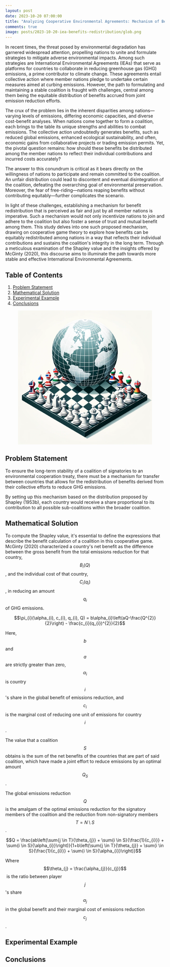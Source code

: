 ```yaml
---
layout: post
date: 2023-10-20 07:00:00
title: "Analyzing Cooperative Environmental Agreements: Mechanism of Benefit Redistribution Among Signatory Nations"
comments: true
image: posts/2023-10-20-iea-benefits-redistribution/glob.png
---
```


In recent times, the threat posed by environmental degradation has garnered widespread attention, propelling nations to unite and formulate strategies to mitigate adverse environmental impacts. Among such strategies are International Environmental Agreements (IEAs) that serve as platforms for countries to collaborate in reducing greenhouse gas (GHG) emissions, a prime contributor to climate change. These agreements entail collective action where member nations pledge to undertake certain measures aimed at curbing emissions. However, the path to formulating and maintaining a stable coalition is fraught with challenges, central among them being the equitable distribution of benefits accrued from joint emission reduction efforts.

The crux of the problem lies in the inherent disparities among nations—varying levels of emissions, differing economic capacities, and diverse cost-benefit analyses. When nations come together to form a coalition, each brings to the table its unique strengths and abilities to combat emissions. The collective action undoubtedly generates benefits, such as reduced global emissions, enhanced ecological sustainability, and often, economic gains from collaborative projects or trading emission permits. Yet, the pivotal question remains: how should these benefits be distributed among the member nations to reflect their individual contributions and incurred costs accurately?

The answer to this conundrum is critical as it bears directly on the willingness of nations to participate and remain committed to the coalition. An unfair distribution could lead to discontent and eventual disintegration of the coalition, defeating the overarching goal of environmental preservation. Moreover, the fear of free-riding—nations reaping benefits without contributing equitably—further complicates the scenario.

In light of these challenges, establishing a mechanism for benefit redistribution that is perceived as fair and just by all member nations is imperative. Such a mechanism would not only incentivize nations to join and adhere to the coalition but also foster a sense of trust and mutual benefit among them. This study delves into one such proposed mechanism, drawing on cooperative game theory to explore how benefits can be equitably redistributed among nations in a way that reflects their individual contributions and sustains the coalition's integrity in the long term. Through a meticulous examination of the Shapley value and the insights offered by McGinty (2020), this discourse aims to illuminate the path towards more stable and effective International Environmental Agreements.

## Table of Contents

1. [Problem Statement](#Problem-Statement)
2. [Mathematical Solution](#Mathematical-Solution)
2. [Experimental Example](#Experimental-Example)
3. [Conclusions](#Conclusions)

<figure>
	<img src="/assets/img/posts/2023-10-20-iea-benefits-redistribution/glob.png" alt=""> 
	<!-- <figcaption>Fig1. - Cooperation Schema</figcaption> -->
</figure>

## Problem Statement

To ensure the long-term stability of a coalition of signatories to an environmental cooperation treaty, there must be a mechanism for transfer between countries that allows for the redistribution of benefits derived from their collective efforts to reduce GHG emissions.

By setting up this mechanism based on the distribution proposed by Shapley (1953b), each country would receive a share proportional to its contribution to all possible sub-coalitions within the broader coalition.

## Mathematical Solution

To compute the Shapley value, it's essential to define the expressions that describe the benefit calculation of a coalition in this cooperative game. McGinty (2020) characterized a country's net benefit as the difference between the gross benefit from the total emissions reduction for that country, $$B_{i}(Q)$$ , and the individual cost of that country, $$C_{i}(q_{i})$$, in reducing an amount $$q_{i}$$ of GHG emissions.

$$\pi_{i}(\alpha_{i}, c_{i}, q_{i}, Q) = b\alpha_{i}\left(aQ-\frac{Q^{2}}{2}\right) - \frac{c_{i}(q_{i})^{2}}{2}$$

Here, $$b$$ and $$a$$ are strictly greater than zero, $$\alpha_{i}$$ is country $$i$$'s share in the global benefit of emissions reduction, and  $$c_{i}$$ is the marginal cost of reducing one unit of emissions for country $$i$$.

The value that a coalition $$S$$ obtains is the sum of the net benefits of the countries that are part of said coalition, which have made a joint effort to reduce emissions by an optimal amount $$Q_{S}$$.

The global emissions reduction $$Q$$ is the amalgam of the optimal emissions reduction for the signatory members of the coalition and the reduction from non-signatory members $$T = N \setminus S$$.

$$Q = \frac{ab\left(\sum{j \in T}{\theta_{j}} + \sum{i \in S}{\frac{1}{c_{i}}} + \sum{i \in S}{\alpha_{i}}\right)}{1+b\left(\sum{j \in T}{\theta_{j}} + \sum{i \in S}{\frac{1}{c_{i}}} + \sum{i \in S}{\alpha_{i}}\right)}$$

Where $$\theta_{j} = \frac{\alpha_{j}}{c_{j}}$$​​ is the ratio between player $$j$$'s share $$\alpha_{j}$$ in the global benefit and their marginal cost of emissions reduction $$c_{j}$$.

## Experimental Example

## Conclusions